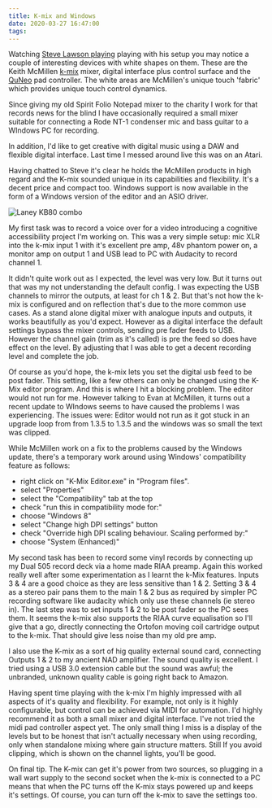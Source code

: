 ```yaml
---
title: K-mix and Windows
date: 2020-03-27 16:47:00
tags:
---
```


Watching [Steve Lawson playing](https://youtu.be/l2zWzpvhOVQ?t=24) playing with his setup you may notice a couple of interesting devices with white shapes on them. These are the Keith McMillen [k-mix](https://www.keithmcmillen.com/products/k-mix/) mixer, digital interface plus control surface and the [QuNeo](https://www.keithmcmillen.com/products/quneo/) pad controller. The white areas are McMillen's unique touch 'fabric' which provides unique touch control dynamics.

Since giving my old Spirit Folio Notepad mixer to the charity I work for that records news for the blind I have occasionally required a small mixer suitable for connecting a Rode NT-1 condenser mic and bass guitar to a WIndows PC for recording.

In addition, I'd like to get creative with digital music using a DAW and flexible digital interface. Last time I messed around live this was on an Atari.

Having chatted to Steve it's clear he holds the McMillen products in high regard and the K-mix sounded unique in its capabilities and flexibility. It's a decent price and compact too. Windows support is now available in the form of a Windows version of the editor and an ASIO driver.

![Laney KB80 combo](/images/k-mix.jpg)

My first task was to record a voice over for a video introducing a cognitive accessibility project I'm working on. This was a very simple setup: mic XLR into the k-mix input 1 with it's excellent pre amp, 48v phantom power on, a monitor amp on output 1 and USB lead to PC with Audacity to record channel 1.

It didn't quite work out as I expected, the level was very low. But it turns out that was my not understanding the default config. I was expecting the USB channels to mirror the outputs, at least for ch 1 & 2. But that's not how the k-mix is configured and on reflection that's due to the more common use cases. As a stand alone digital mixer with analogue inputs and outputs, it works beautifully as you'd expect. However as a digital interface the default settings bypass  the mixer controls, sending pre fader feeds to USB. However the channel gain (trim as it's called) is pre the feed so does have effect on the level. By adjusting that I was able to get a decent recording level and complete the job.

Of course as you'd hope, the k-mix lets you set the digital usb feed to be post fader. This setting, like a few others can only be changed using the K-Mix editor program. And this is where I hit a blocking problem. The editor would not run for me. However talking to Evan at McMillen, it turns out a recent update to WIndows seems to have caused the problems I was experiencing. The issues were: Editor would not run as it got stuck in an upgrade loop from from 1.3.5 to 1.3.5 and the windows was so small the text was clipped.

While McMillen work on a fix to the problems caused by the Windows update, there's a temporary work around using Windows' compatibility feature as follows:

- right click on "K-Mix Editor.exe" in "Program files".
- select "Properties"
- select the "Compatibility" tab at the top
- check "run this in compatibility mode for:"
- choose "Windows 8"
- select "Change high DPI settings" button
- check "Override high DPI scaling behaviour. Scaling performed by:"
- choose "System (Enhanced)"

My second task has been to record some vinyl records by connecting up my Dual 505 record deck via a home made RIAA preamp. Again this worked really well after some experimentation as I learnt the k-Mix features. Inputs 3 & 4 are a good choice as they are less sensitive than 1 & 2. Setting 3 & 4 as a stereo pair pans them to the main 1 & 2 bus as required by simpler PC recording software like audacity which only use these channels (ie stereo in). The last step was to set inputs 1 & 2 to be post fader so the PC sees them. It seems the k-mix also supports the RIAA curve equalisation so I'll give that a go, directly connecting the Ortofon moving coil cartridge output to the k-mix. That should give less noise than my old pre amp.

I also use the K-mix as a sort of hig quality external sound card, connecting Outputs 1 & 2 to my ancient NAD amplifier. The sound quality is excellent. I tried using a USB 3.0 extension cable but the sound was awful; the unbranded, unknown quality cable is going right back to Amazon.

Having spent time playing with the k-mix I'm highly impressed with all aspects of it's quality and flexibility. For example, not only is it highly configurable, but control can be achieved via MIDI for automation. I'd highly recommend it as both a small mixer and digital interface. I've not tried the midi pad controller aspect yet. The only small thing I miss is a display of the levels but to be honest that isn't actually necessary when using recording, only when standalone mixing where gain structure matters. Still If you avoid clipping, which is shown on the channel lights, you'll be good.

On final tip. The K-mix can get it's power from two sources, so plugging in a wall wart supply to the second socket when the k-mix is connected to a PC means that when the PC turns off the K-mix stays powered up and keeps it's settings. Of course, you can turn off the k-mix to save the settings too.
